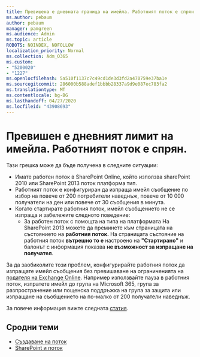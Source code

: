 ```yaml
---
title: Превишена е дневната граница на имейла. Работният поток е спрян.
ms.author: pebaum
author: pebaum
manager: pamgreen
ms.audience: Admin
ms.topic: article
ROBOTS: NOINDEX, NOFOLLOW
localization_priority: Normal
ms.collection: Adm_O365
ms.custom:
- "5200020"
- "1227"
ms.openlocfilehash: 5a510f1137c7c49cd1de3d3fd2a470759e37ba1e
ms.sourcegitcommit: 286000b588adef1bbbb28337a9d9e087ec783fa2
ms.translationtype: MT
ms.contentlocale: bg-BG
ms.lasthandoff: 04/27/2020
ms.locfileid: "43908693"
---
```

# <a name="daily-email-limit-exceeded-workflow-is-suspended"></a>Превишен е дневният лимит на имейла. Работният поток е спрян.

Тази грешка може да бъде получена в следните ситуации:

- Имате работен поток в SharePoint Online, който използва sharePoint 2010 или SharePoint 2013 поток платформа тип.
- Работният поток е конфигуриран да изпраща имейл съобщение по избор на повече от 200 потребители наведнъж, повече от 10 000 получатели на ден или повече от 30 съобщения в минута.
- Когато стартирате работния поток, имейл съобщението не се изпраща и забележите следното поведение:
    - За работен поток с помощта на типа на платформата На SharePoint 2013 можете да преминете към страницата на състоянието на **работния поток.** На страницата състояние на работния поток **вътрешно то е** настроено на **"Стартирано"** и балонът с информация показва **не възможност за изпращане на получател**.

За да заобиколите този проблем, конфигурирайте работния поток да изпращате имейл съобщения без превишаване на ограниченията на [подателя на Exchange Online](https://docs.microsoft.com/office365/servicedescriptions/exchange-online-service-description/exchange-online-limits#recipientlimits). Например използвайте пауза в работния поток, изпратете имейл до група на Microsoft 365, група за разпространение или пощенска поддръжка на група за защита или изпращане на съобщението на по-малко от 200 получатели наведнъж.


За повече информация вижте следната [статия](https://support.microsoft.com/help/3150442/daily-email-limit-has-exceeded-and-your-workflow-has-been-suspended-or).

## <a name="related-topics"></a>Сродни теми
- [Създаване на поток](https://support.office.com/article/Create-a-flow-for-a-list-or-library-in-SharePoint-Online-or-OneDrive-for-Business-a9c3e03b-0654-46af-a254-20252e580d01) 
- [SharePoint и поток](https://flow.microsoft.com/blog/sharepoint-and-flow/) 